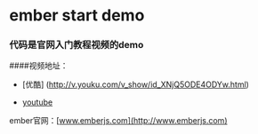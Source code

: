 ember start demo
===========

### 代码是官网入门教程视频的demo

####视频地址：
- [优酷] (http://v.youku.com/v_show/id_XNjQ5ODE4ODYw.html)

- [youtube](https://www.youtube.com/watch?v=1QHrlFlaXdI#t=533)

ember官网：[www.emberjs.com](http://www.emberjs.com)
